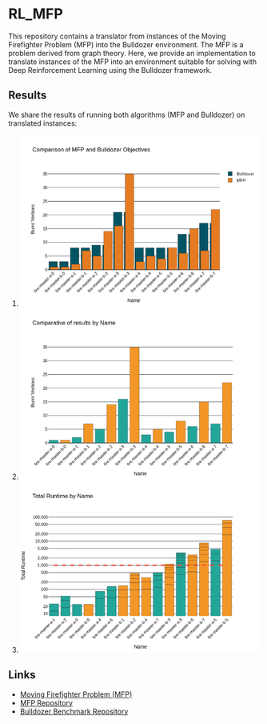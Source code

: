 # RL_MFP

This repository contains a translator from instances of the Moving Firefighter Problem (MFP) into the Bulldozer environment. The MFP is a problem derived from graph theory. Here, we provide an implementation to translate instances of the MFP into an environment suitable for solving with Deep Reinforcement Learning using the Bulldozer framework.

## Results

We share the results of running both algorithms (MFP and Bulldozer) on translated instances:

1. ![Graph 1](./MFP-of-Grid-instances-objective-with-RL.png)
2. ![Graph 2](./MFP-of-Grid-instances-objective.png)
3. ![Graph 3](./MFP-of-Grid-instances-runtime.png)

## Links

- [Moving Firefighter Problem (MFP)](https://www.mdpi.com/2038212)
- [MFP Repository](https://github.com/BrunoGupa/MovingFirefighterProblem)
- [Bulldozer Benchmark Repository](https://github.com/elbecerrasoto/gym-cellular-automata)

